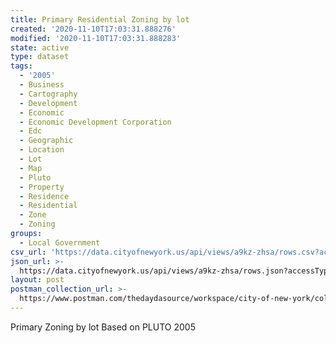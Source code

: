 ```yaml
---
title: Primary Residential Zoning by lot
created: '2020-11-10T17:03:31.888276'
modified: '2020-11-10T17:03:31.888283'
state: active
type: dataset
tags:
  - '2005'
  - Business
  - Cartography
  - Development
  - Economic
  - Economic Development Corporation
  - Edc
  - Geographic
  - Location
  - Lot
  - Map
  - Pluto
  - Property
  - Residence
  - Residential
  - Zone
  - Zoning
groups:
  - Local Government
csv_url: 'https://data.cityofnewyork.us/api/views/a9kz-zhsa/rows.csv?accessType=DOWNLOAD'
json_url: >-
  https://data.cityofnewyork.us/api/views/a9kz-zhsa/rows.json?accessType=DOWNLOAD
layout: post
postman_collection_url: >-
  https://www.postman.com/thedaydasource/workspace/city-of-new-york/collection/15909983-86f73d98-29a5-4a40-9403-98cb1a5ee1c8
---
```

Primary Zoning by lot Based on PLUTO 2005
